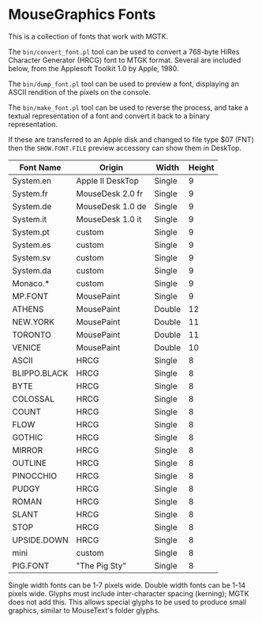 # MouseGraphics Fonts

This is a collection of fonts that work with MGTK.

The `bin/convert_font.pl` tool can be used to convert a 768-byte HiRes
Character Generator (HRCG) font to MTGK format. Several are included
below, from the Applesoft Toolkit 1.0 by Apple, 1980.

The `bin/dump_font.pl` tool can be used to preview a font, displaying
an ASCII rendition of the pixels on the console.

The `bin/make_font.pl` tool can be used to reverse the process, and
take a textual representation of a font and convert it back to a
binary representation.

If these are transferred to an Apple disk and changed to file type $07
(FNT) then the `SHOW.FONT.FILE` preview accessory can show them in
DeskTop.

Font Name    | Origin           | Width  | Height
------------ | ---------------- | ------ | ------
System.en    | Apple II DeskTop | Single | 9
System.fr    | MouseDesk 2.0 fr | Single | 9
System.de    | MouseDesk 1.0 de | Single | 9
System.it    | MouseDesk 1.0 it | Single | 9
System.pt    | custom           | Single | 9
System.es    | custom           | Single | 9
System.sv    | custom           | Single | 9
System.da    | custom           | Single | 9
Monaco.*     | custom           | Single | 9
MP.FONT      | MousePaint       | Single | 9
ATHENS       | MousePaint       | Double | 12
NEW.YORK     | MousePaint       | Double | 11
TORONTO      | MousePaint       | Double | 11
VENICE       | MousePaint       | Double | 10
ASCII        | HRCG             | Single | 8
BLIPPO.BLACK | HRCG             | Single | 8
BYTE         | HRCG             | Single | 8
COLOSSAL     | HRCG             | Single | 8
COUNT        | HRCG             | Single | 8
FLOW         | HRCG             | Single | 8
GOTHIC       | HRCG             | Single | 8
MIRROR       | HRCG             | Single | 8
OUTLINE      | HRCG             | Single | 8
PINOCCHIO    | HRCG             | Single | 8
PUDGY        | HRCG             | Single | 8
ROMAN        | HRCG             | Single | 8
SLANT        | HRCG             | Single | 8
STOP         | HRCG             | Single | 8
UPSIDE.DOWN  | HRCG             | Single | 8
mini         | custom           | Single | 8
PIG.FONT     | "The Pig Sty"    | Single | 8

Single width fonts can be 1-7 pixels wide. Double width fonts can be
1-14 pixels wide. Glyphs must include inter-character spacing
(kerning); MGTK does not add this. This allows special glyphs to be
used to produce small graphics, similar to MouseText's folder glyphs.
